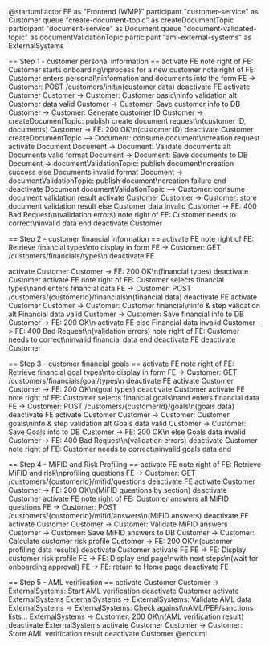 @startuml
actor FE as "Frontend (WMP)"
participant "customer-service" as Customer
queue "create-document-topic" as createDocumentTopic
participant "document-service" as Document
queue "document-validated-topic" as documentValidationTopic
participant "aml-external-systems" as ExternalSystems


== Step 1 - customer personal information ==
activate FE
note right of FE: Customer starts onboarding\nprocess for a new customer
note right of FE: Customer enters personal\ninformation and documents into the form
FE -> Customer: POST /customers/init\n(customer data)
deactivate FE
activate Customer
Customer -> Customer: Customer basic\ninfo validation
alt Customer data valid
    Customer -> Customer: Save customer info to DB
    Customer -> Customer: Generate customer ID
    Customer -> createDocumentTopic: publish create document request\n(customer ID, documents)
    Customer -> FE: 200 OK\n(customer ID)
    deactivate Customer
    createDocumentTopic --> Document: consume document\ncreation request
    activate Document
    Document -> Document: Validate documents
    alt Documents valid format
        Document -> Document: Save documents to DB
        Document -> documentValidationTopic: publish document\ncreation success
    else Documents invalid format
        Document -> documentValidationTopic: publish document\ncreation failure
    end
    deactivate Document
documentValidationTopic --> Customer: consume document validation result
activate Customer
Customer -> Customer: store document validation result
else Customer data invalid
    Customer -> FE: 400 Bad Request\n(validation errors)
    note right of FE: Customer needs to correct\ninvalid data
end
deactivate Customer

== Step 2 - customer financial information ==
activate FE
note right of FE: Retrieve financial types\nto display in form
FE -> Customer: GET /customers/financials/types\n
deactivate FE

activate Customer
Customer -> FE: 200 OK\n(financial types)
deactivate Customer
activate FE
note right of FE: Customer selects financial types\nand enters financial data
FE -> Customer: POST /customers/{customerId}/financials\n(financial data)
deactivate FE
activate Customer
Customer -> Customer: Customer financial\ninfo & step validation
alt Financial data valid
    Customer -> Customer: Save financial info to DB
    Customer -> FE: 200 OK\n
    activate FE
else Financial data invalid
    Customer -> FE: 400 Bad Request\n(validation errors)
    note right of FE: Customer needs to correct\ninvalid financial data
end
deactivate FE
deactivate Customer

== Step 3 - customer financial goals ==
activate FE
note right of FE: Retrieve financial goal types\nto display in form
FE -> Customer: GET /customers/financials/goal/types\n
deactivate FE
activate Customer
Customer -> FE: 200 OK\n(goal types)
deactivate Customer
activate FE
note right of FE: Customer selects financial goals\nand enters financial data
FE -> Customer: POST /customers/{customerId}/goals\n(goals data)
deactivate FE
activate Customer
Customer -> Customer: Customer goals\ninfo & step validation
alt Goals data valid
Customer -> Customer: Save Goals info to DB
Customer -> FE: 200 OK\n
else Goals data invalid
Customer -> FE: 400 Bad Request\n(validation errors)
deactivate Customer
note right of FE: Customer needs to correct\ninvalid goals data
end


== Step 4 - MiFID and Risk Profiling ==
activate FE
note right of FE: Retrieve MiFID and risk\nprofiling questions
FE -> Customer: GET /customers/{customerId}/mifid/questions
deactivate FE
activate Customer
Customer -> FE: 200 OK\n(MiFID questions by section)
deactivate Customer
activate FE
note right of FE: Customer answers all MiFID questions
FE -> Customer: POST /customers/{customerId}/mifid/answers\n(MiFID answers)
deactivate FE
activate Customer
Customer -> Customer: Validate MiFID answers
Customer -> Customer: Save MiFID answers to DB
Customer -> Customer: Calculate customer risk profile
Customer -> FE: 200 OK\n(customer profiling data results)
deactivate Customer
activate FE
FE -> FE: Display customer risk profile
FE -> FE: Display end page\nwith next steps\n(wait for onboarding approval)
FE -> FE: return to Home page
deactivate FE



== Step 5 - AML verification ==
activate Customer
Customer -> ExternalSystems: Start AML verification
deactivate Customer
activate ExternalSystems
ExternalSystems -> ExternalSystems: Validate AML data
ExternalSystems -> ExternalSystems: Check against\nAML/PEP/sanctions lists...
ExternalSystems -> Customer: 200 OK\n(AML verification result)
deactivate ExternalSystems
activate Customer
Customer -> Customer: Store AML verification result
deactivate Customer
@enduml